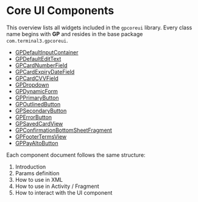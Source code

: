 # Core UI Components

This overview lists all widgets included in the `gpcoreui` library. Every class name begins with **GP** and resides in the base package `com.terminal3.gpcoreui`.

- [GPDefaultInputContainer](components/GPDefaultInputContainer.md)
- [GPDefaultEditText](components/GPDefaultEditText.md)
- [GPCardNumberField](components/GPCardNumberField.md)
- [GPCardExpiryDateField](components/GPCardExpiryDateField.md)
- [GPCardCVVField](components/GPCardCVVField.md)
- [GPDropdown](components/GPDropdown.md)
- [GPDynamicForm](components/GPDynamicForm.md)
- [GPPrimaryButton](components/GPPrimaryButton.md)
- [GPOutlinedButton](components/GPOutlinedButton.md)
- [GPSecondaryButton](components/GPSecondaryButton.md)
- [GPErrorButton](components/GPErrorButton.md)
- [GPSavedCardView](components/GPSavedCardView.md)
- [GPConfirmationBottomSheetFragment](components/GPConfirmationBottomSheetFragment.md)
- [GPFooterTermsView](components/GPFooterTermsView.md)
- [GPPayAltoButton](components/GPPayAltoButton.md)

Each component document follows the same structure:
1. Introduction
2. Params definition
3. How to use in XML
4. How to use in Activity / Fragment
5. How to interact with the UI component
